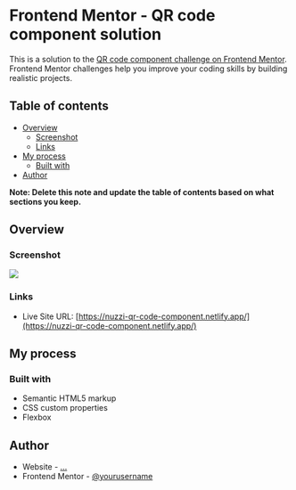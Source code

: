 # Frontend Mentor - QR code component solution

This is a solution to the [QR code component challenge on Frontend Mentor](https://www.frontendmentor.io/challenges/qr-code-component-iux_sIO_H). Frontend Mentor challenges help you improve your coding skills by building realistic projects. 

## Table of contents

- [Overview](#overview)
  - [Screenshot](#screenshot)
  - [Links](#links)
- [My process](#my-process)
  - [Built with](#built-with)
- [Author](#author)


**Note: Delete this note and update the table of contents based on what sections you keep.**

## Overview

### Screenshot

![](./design/solution-screenshot.jpg)

### Links

- Live Site URL: [https://nuzzi-qr-code-component.netlify.app/](https://nuzzi-qr-code-component.netlify.app/)

## My process

### Built with

- Semantic HTML5 markup
- CSS custom properties
- Flexbox

## Author

- Website - [...]()
- Frontend Mentor - [@yourusername](https://www.frontendmentor.io/profile/yourusername)
